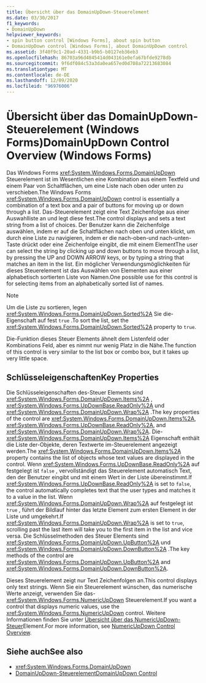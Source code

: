 ```yaml
---
title: Übersicht über das DomainUpDown-Steuerelement
ms.date: 03/30/2017
f1_keywords:
- DomainUpDown
helpviewer_keywords:
- spin button control [Windows Forms], about spin button
- DomainUpDown control [Windows Forms], about DomainUpDown control
ms.assetid: 3f40f9c1-20ad-4331-b9b5-b0127eb36eb3
ms.openlocfilehash: 86703a96d4845414d043161e0efa67bfde9278db
ms.sourcegitcommit: 9f6df084c53a3da0ea657ed0d708a72213683084
ms.translationtype: MT
ms.contentlocale: de-DE
ms.lasthandoff: 12/09/2020
ms.locfileid: "96976006"
---
```

# <a name="domainupdown-control-overview-windows-forms"></a><span data-ttu-id="3053a-102">Übersicht über das DomainUpDown-Steuerelement (Windows Forms)</span><span class="sxs-lookup"><span data-stu-id="3053a-102">DomainUpDown Control Overview (Windows Forms)</span></span>
<span data-ttu-id="3053a-103">Das Windows Forms <xref:System.Windows.Forms.DomainUpDown> Steuerelement ist im Wesentlichen eine Kombination aus einem Textfeld und einem Paar von Schaltflächen, um eine Liste nach oben oder unten zu verschieben.</span><span class="sxs-lookup"><span data-stu-id="3053a-103">The Windows Forms <xref:System.Windows.Forms.DomainUpDown> control is essentially a combination of a text box and a pair of buttons for moving up or down through a list.</span></span> <span data-ttu-id="3053a-104">Das-Steuerelement zeigt eine Text Zeichenfolge aus einer Auswahlliste an und legt diese fest.</span><span class="sxs-lookup"><span data-stu-id="3053a-104">The control displays and sets a text string from a list of choices.</span></span> <span data-ttu-id="3053a-105">Der Benutzer kann die Zeichenfolge auswählen, indem er auf die Schaltflächen nach oben und unten klickt, um durch eine Liste zu navigieren, indem er die nach-oben-und nach-unten-Taste drückt oder eine Zeichenfolge eingibt, die mit einem Element</span><span class="sxs-lookup"><span data-stu-id="3053a-105">The user can select the string by clicking up and down buttons to move through a list, by pressing the UP and DOWN ARROW keys, or by typing a string that matches an item in the list.</span></span> <span data-ttu-id="3053a-106">Ein möglicher Verwendungsmöglichkeiten für dieses Steuerelement ist das Auswählen von Elementen aus einer alphabetisch sortierten Liste von Namen.</span><span class="sxs-lookup"><span data-stu-id="3053a-106">One possible use for this control is for selecting items from an alphabetically sorted list of names.</span></span>  
  
> [!NOTE]
> <span data-ttu-id="3053a-107">Um die Liste zu sortieren, legen <xref:System.Windows.Forms.DomainUpDown.Sorted%2A> Sie die-Eigenschaft auf fest `true` .</span><span class="sxs-lookup"><span data-stu-id="3053a-107">To sort the list, set the <xref:System.Windows.Forms.DomainUpDown.Sorted%2A> property to `true`.</span></span>  
  
 <span data-ttu-id="3053a-108">Die-Funktion dieses Steuer Elements ähnelt dem Listenfeld oder Kombinations Feld, aber es nimmt nur wenig Platz in die Nähe.</span><span class="sxs-lookup"><span data-stu-id="3053a-108">The function of this control is very similar to the list box or combo box, but it takes up very little space.</span></span>  
  
## <a name="key-properties"></a><span data-ttu-id="3053a-109">Schlüsseleigenschaften</span><span class="sxs-lookup"><span data-stu-id="3053a-109">Key Properties</span></span>  
 <span data-ttu-id="3053a-110">Die Schlüsseleigenschaften des-Steuer Elements sind <xref:System.Windows.Forms.DomainUpDown.Items%2A> , <xref:System.Windows.Forms.UpDownBase.ReadOnly%2A> und <xref:System.Windows.Forms.DomainUpDown.Wrap%2A> .</span><span class="sxs-lookup"><span data-stu-id="3053a-110">The key properties of the control are <xref:System.Windows.Forms.DomainUpDown.Items%2A>, <xref:System.Windows.Forms.UpDownBase.ReadOnly%2A>, and <xref:System.Windows.Forms.DomainUpDown.Wrap%2A>.</span></span> <span data-ttu-id="3053a-111">Die- <xref:System.Windows.Forms.DomainUpDown.Items%2A> Eigenschaft enthält die Liste der-Objekte, deren Textwerte im-Steuerelement angezeigt werden.</span><span class="sxs-lookup"><span data-stu-id="3053a-111">The <xref:System.Windows.Forms.DomainUpDown.Items%2A> property contains the list of objects whose text values are displayed in the control.</span></span> <span data-ttu-id="3053a-112">Wenn <xref:System.Windows.Forms.UpDownBase.ReadOnly%2A> auf festgelegt ist `false` , vervollständigt das Steuerelement automatisch Text, den der Benutzer eingibt und mit einem Wert in der Liste übereinstimmt.</span><span class="sxs-lookup"><span data-stu-id="3053a-112">If <xref:System.Windows.Forms.UpDownBase.ReadOnly%2A> is set to `false`, the control automatically completes text that the user types and matches it to a value in the list.</span></span> <span data-ttu-id="3053a-113">Wenn <xref:System.Windows.Forms.DomainUpDown.Wrap%2A> auf festgelegt ist `true` , führt der Bildlauf hinter das letzte Element zum ersten Element in der Liste und umgekehrt.</span><span class="sxs-lookup"><span data-stu-id="3053a-113">If <xref:System.Windows.Forms.DomainUpDown.Wrap%2A> is set to `true`, scrolling past the last item will take you to the first item in the list and vice versa.</span></span> <span data-ttu-id="3053a-114">Die Schlüsselmethoden des Steuer Elements sind <xref:System.Windows.Forms.DomainUpDown.UpButton%2A> und <xref:System.Windows.Forms.DomainUpDown.DownButton%2A> .</span><span class="sxs-lookup"><span data-stu-id="3053a-114">The key methods of the control are <xref:System.Windows.Forms.DomainUpDown.UpButton%2A> and <xref:System.Windows.Forms.DomainUpDown.DownButton%2A>.</span></span>  
  
 <span data-ttu-id="3053a-115">Dieses Steuerelement zeigt nur Text Zeichenfolgen an.</span><span class="sxs-lookup"><span data-stu-id="3053a-115">This control displays only text strings.</span></span> <span data-ttu-id="3053a-116">Wenn Sie ein Steuerelement wünschen, das numerische Werte anzeigt, verwenden Sie das- <xref:System.Windows.Forms.NumericUpDown> Steuerelement.</span><span class="sxs-lookup"><span data-stu-id="3053a-116">If you want a control that displays numeric values, use the <xref:System.Windows.Forms.NumericUpDown> control.</span></span> <span data-ttu-id="3053a-117">Weitere Informationen finden Sie unter [Übersicht über das NumericUpDown-Steuer](numericupdown-control-overview-windows-forms.md)Element.</span><span class="sxs-lookup"><span data-stu-id="3053a-117">For more information, see [NumericUpDown Control Overview](numericupdown-control-overview-windows-forms.md).</span></span>  
  
## <a name="see-also"></a><span data-ttu-id="3053a-118">Siehe auch</span><span class="sxs-lookup"><span data-stu-id="3053a-118">See also</span></span>

- <xref:System.Windows.Forms.DomainUpDown>
- [<span data-ttu-id="3053a-119">DomainUpDown-Steuerelement</span><span class="sxs-lookup"><span data-stu-id="3053a-119">DomainUpDown Control</span></span>](domainupdown-control-windows-forms.md)

